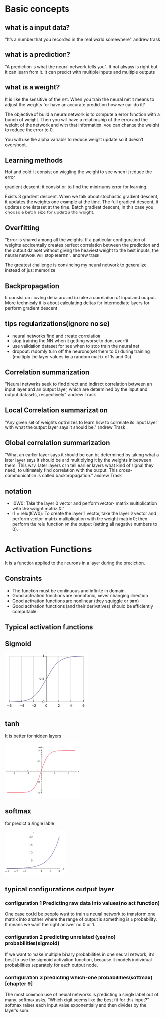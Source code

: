 # Basic concepts


## what is a input data?

"It’s a number that you recorded in the real world somewhere". andrew trask

## what is a prediction?

"A prediction is what the neural network tells you". It not always is right but it can learn from it. It can predict with multiple inputs and multiple outputs 

## what is a weight?

It is like the sensitive of the net. When you train the neural net it means to adjust the weights for have an accurate prediction how we can do it?

The objective of build a neural network is to compute a error function with a bunch of weight. Then you will have a relationship of the error and the weight of the network and with that information, you can change the weight to reduce the error to 0.

You will  use the alpha variable to reduce weight update so it doesn’t overshoot.

## Learning methods

Hot and cold: it consist on wiggling the weight to see when it reduce the error

gradient descent: it consist on to find the minimums error for learning.

Exists 3 gradient descent. When we talk about stochastic gradient descent, it updates the weights one example at the time. The full gradient descent, it updates one dataset at the time. Batch gradient descent, in this case you choose a batch size for updates the weight. 

## Overfitting

"Error is shared among all the weights. If a particular configuration of weights accidentally creates perfect correlation between the prediction and the output dataset without giving the heaviest weight to the best inputs, the neural network
will stop learnin". andrew trask

The greatest challenge is convincing my neural network to generalize instead of just memorize

## Backpropagation

It consist  on moving delta around to take a correlation of input and output. More technicaly it is about calculating deltas for intermediate layers for perform gradient descent 


## tips regularizations(ignore noise)

<ul>
    <li>neural networks find and create correlation</li>
    <li>stop training the NN when it getting worse to dont overfit</li>
    <li>
        use validation dataset for see when to stop train the neural net
    </li>
    <li>
        dropout: radomly turn off the neurons(set them to 0) during training (multiply the layer values by a random matrix of 1s and 0s)
    </li>
</ul>

## Correlation summarization

"Neural networks seek to find direct and indirect correlation between an input layer and an output layer, which are determined by the input 
and output datasets, respectively". andrew Trask

## Local Correlation summarization

"Any given set of weights optimizes to learn how to correlate its input layer with what the output layer says it should be." andrew Trask

## Global correlation summarization

"What an earlier layer says it should be can be determined by taking what a later layer says it should be and multiplying it by the weights in between them. This way, later layers can tell earlier layers what kind of signal they need, to ultimately find correlation with the output. This cross-communication is called backpropagation." andrew Trask

## notation

<ul>
    <li>
        I0W0: Take the layer 0 vector and perform vector-
        matrix multiplication with the weight matrix 0.”
    </li>
    <li>
        l1 = relu(l0W0): To create the layer 1 vector, take the layer 0 vector and perform vector-matrix multiplication with the weight matrix 0; then perform the relu function on the output (setting all negative numbers to 0).
    </li>
</ul>

# Activation Functions

It is a function applied to the neurons in a layer during the prediction.

## Constraints

<ul>
    <li>The function must be continuous and infinite in domain.</li>
    <li>Good activation functions are monotonic, never changing direction</li>
    <li>Good activation functions are nonlinear (they squiggle or turn)</li>
    <li>
        Good activation functions (and their derivatives) should be efficiently computable.
    </li>
</ul>

## Typical activation functions

## Sigmoid

![](/assets/images/sigmoid.png "sigmoid")

## tanh

It is better for hidden layers

![](/assets/images/tanh.png "tanh")

## softmax

for predict a single lable

![](/assets/images/softmax.png "softmax")

## typical configurations output layer

### configuration 1 Predicting raw data into values(no act function)

One case could be people want to train a neural network to transform one matrix into another where the range of output is something is a probability. It means we want the right answer no 0 or 1.

### configuration 2  predicting unrelated (yes/no) probabilities(sigmoid)

If we want to make multiple binary probabilities  in one neural network, it’s best to use the sigmoid activation function, because it models individual probabilities separately for each output node.

### configuration 3 predicting which-one probabilities(softmax) [chapter 9]

The most common use of neural networks is predicting a single label out of many. softmax asks, “Which digit seems like the best fit for this input?" softmax raises each input value exponentially and then
divides by the layer’s sum.


